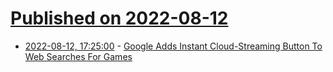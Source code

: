 # [Published on 2022-08-12](index.md)

* [2022-08-12, 17:25:00](https://tech.slashdot.org/story/22/08/12/1632225/google-adds-instant-cloud-streaming-button-to-web-searches-for-games?utm_source=rss1.0mainlinkanon&utm_medium=feed) - [Google Adds Instant Cloud-Streaming Button To Web Searches For Games](https://tech.slashdot.org/story/22/08/12/1632225/google-adds-instant-cloud-streaming-button-to-web-searches-for-games?utm_source=rss1.0mainlinkanon&utm_medium=feed)
